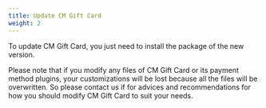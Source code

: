 ```yaml
---
title: Update CM Gift Card
weight: 2
---
```


To update CM Gift Card, you just need to install the package of the new version.

Please note that if you modify any files of CM Gift Card or its payment method plugins, your customizations will be lost because all the files will be overwritten. So please contact us if for advices and recommendations for how you should modify CM Gift Card to suit your needs.